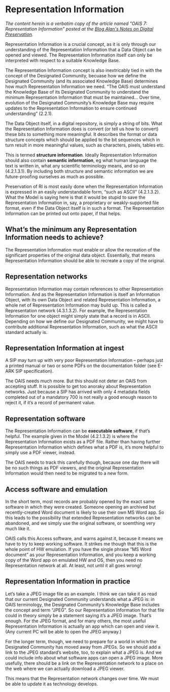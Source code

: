 # Representation Information



*The content herein is a verbatim copy of the article named "OAIS 7: Representation Information" posted at the [Blog Alan's Notes on Digital Preservation](https://alanake.wordpress.com/2008/01/24/oais-7-representation-information/ ).*


Representation Information is a crucial concept, as it is only through our understanding of the Representation Information that a Data Object can be opened and viewed. The Representation Information itself can only be interpreted with respect to a suitable Knowledge Base.

The Representation Information concept is also inextricably tied in with the concept of the Designated Community, becuase how we define the Designated Community (and its associated Knowledge Base) determines how much Representation Information we need. “The OAIS must understand the Knowledge Base of its Designated Community to understand the minimum Representation Information that must be maintained… Over time, evolution of the Designated Community’s Knowledge Base may require updates to the Representation Information to ensure continued understanding” (2.2.1).


The Data Object itself, in a digital repository, is simply a string of bits. What the Representation Information does is convert (or tell us how to convert) these bits to something more meaningful. It describes the format or data structure concepts which should be applied to the bit sequences which in turn result in more meaningful values, such as characters, pixels, tables etc.

This is termed **structure information**. Ideally Representation Information should also contain **semantic information**, eg what human language the text is written in, what any scientific terminology means, and so on (4.2.1.3.1). By including both structure and semantic information we are future-proofing ourselves as much as possible.

Preservation of RI is most easily done when the Representation Information is expressed in an easily understandable form, “such as ASCII” (4.2.1.3.2). What the Model is saying here is that it would be stupid to save the Representation Information in, say, a proprietary or weakly-supported file format, even if the Data Object itself is in such a format. The Representation Information can be printed out onto paper, if that helps.

## What’s the minimum any Representation Information needs to achieve?

The Representation Information must enable or allow the recreation of the significant properties of the original data object. Essentially, that means Representation Information should be able to recreate a copy of the original.

## Representation networks

Representation Information may contain references to other Representation Information. And as the Representation Information is itself an Information Object, with its own Data Object and related Representation Information, a whole net of Representation Information may build up. This is called a Representation network (4.3.1.3.2). For example, the Representation Information for one object might simply state that a record is in ASCII. Depending on how we define our Designated Community, we might have to contribute additional Representation Information, such as what the ASCII standard actually is.

## Representation Information at ingest

A SIP may turn up with very poor Representation Information – perhaps just a printed manual or two or some PDFs on the documentation folder (see E-ARK SIP specification). 

The OAIS needs much more. But this should not deter an OAIS from accepting stuff. It is possible to get too anoraky about Representation networks. Just because a SIP has arrived with only 4 metadata fields completed out of a mandatory 700 is not really a good enough reason to reject it, if it’s a record of permanent value.

## Representation software

The Representation Information can be **executable software**, if that’s helpful. The example given in the Model (4.2.1.3.2) is where the Representation Information exists as a PDF file. Rather than having further Representation Information which defines what a PDF is, it’s more helpful to simply use a PDF viewer, instead. 

The OAIS needs to track this carefully though, because one day there will be no such things as PDF viewers, and the original Representation Information would then need to be migrated to a new form.

## Access software and emulation

In the short term, most records are probably opened by the exact same software in which they were created. Someone opening an archived but recently-created Word document is likely to use their own MS Word app. So this leads to the possibility that extended Representation networks can be abandoned, and we simply use the original software, or soemthing very much like it. 

OAIS calls this Access software, and warns against it, because it means we have to try to keep working software. It strikes me though that this is the whole point of HW emulation. If you have the single phrase “MS Word document” as your Representation Information, and you keep a working copy of the Word app on emulated HW and OS, then you need no Representation network at all. At least, not until it all goes wrong!

## Representation Information in practice

Let’s take a JPEG image file as an example. I think we can take it as read that our current Designated Community understands what a JPEG is: in OAIS terminology, the Designated Community’s Knowledge Base includes the concept and term “JPEG”. So our Representation Information for that file could in theory simply be a statement saying it’s a JPEG image. That’s enough. For the JPEG format, and for many others, the most useful Representation Information is actually an app which can open and view it. (Any current PC will be able to open the JPEG anyway.)

For the longer term, though, we need to prepare for a world in which the Designated Community has moved away from JPEGs. So we should add a link to the JPEG standard’s website, too, to explain what a JPEG is. And we could include info about what software apps can open a JPEG image. More usefully, there should be a link on the Representation network to a place on the web where we can actually download a JPEG viewer.

This means that the Representation network changes over time. We must be able to update it as technology develops.

